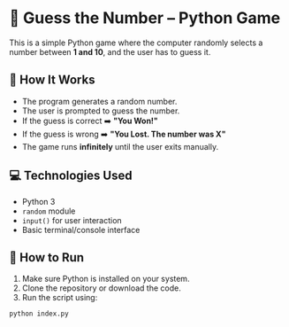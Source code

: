 # 🎯 Guess the Number – Python Game

This is a simple Python game where the computer randomly selects a number between **1 and 10**, and the user has to guess it.

## 🧠 How It Works

- The program generates a random number.
- The user is prompted to guess the number.
- If the guess is correct ➡️ **"You Won!"**
- If the guess is wrong ➡️ **"You Lost. The number was X"**
- The game runs **infinitely** until the user exits manually.

## 💻 Technologies Used

- Python 3
- `random` module
- `input()` for user interaction
- Basic terminal/console interface

## 🚀 How to Run

1. Make sure Python is installed on your system.
2. Clone the repository or download the code.
3. Run the script using:

```bash
python index.py
